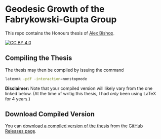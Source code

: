 # Geodesic Growth of the Fabrykowski-Gupta Group

This repo contains the Honours thesis of [Alex Bishop](https://alexbishop.github.io).

[![CC BY 4.0][cc-by-shield]][cc-by]

[cc-by]: http://creativecommons.org/licenses/by/4.0/
[cc-by-shield]: https://img.shields.io/badge/License-CC%20BY%204.0-lightgrey.svg

## Compiling the Thesis

The thesis may then be compiled by issuing the command
```sh
latexmk -pdf -interaction=nonstopmode
```

**Disclaimer:** Note that your compiled version will likely vary from the one linked below. (At the time of writig this thesis, I had *only* been using LaTeX for 4 years.)

## Download Compiled Version

You can [download a compiled version of the thesis](https://github.com/alexbishop/honours-thesis/releases/download/v1.0.0/main.pdf) from the [GitHub Releases page](https://github.com/alexbishop/honours-thesis/releases).
